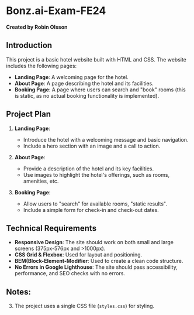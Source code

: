 # Bonz.ai-Exam-FE24 
**Created by Robin Olsson**

## Introduction
This project is a basic hotel website built with HTML and CSS. The website includes the following pages:

- **Landing Page**: A welcoming page for the hotel.
- **About Page**: A page describing the hotel and its facilities.
- **Booking Page**: A page where users can search and "book" rooms (this is static, as no actual booking functionality is implemented).


## Project Plan
1. **Landing Page**:
   - Introduce the hotel with a welcoming message and basic navigation.
   - Include a hero section with an image and a call to action.
   
2. **About Page**:
   - Provide a description of the hotel and its key facilities.
   - Use images to highlight the hotel's offerings, such as rooms, amenities, etc.

3. **Booking Page**:
   - Allow users to "search" for available rooms, "static results".
   - Include a simple form for check-in and check-out dates.

## Technical Requirements
- **Responsive Design**: The site should work on both small and large screens (375px-576px and >1000px).
- **CSS Grid & Flexbox**: Used for layout and positioning.
- **BEM(Block-Element-Modifier**: Used to create a clean code structure.
- **No Errors in Google Lighthouse**: The site should pass accessibility, performance, and SEO checks with no errors.

## Notes:
3. The project uses a single CSS file (`styles.css`) for styling.
